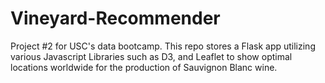 # Vineyard-Recommender
Project #2 for USC's data bootcamp. This repo stores a Flask app utilizing various Javascript Libraries such as D3, and Leaflet to show optimal locations worldwide for the production of Sauvignon Blanc wine.
